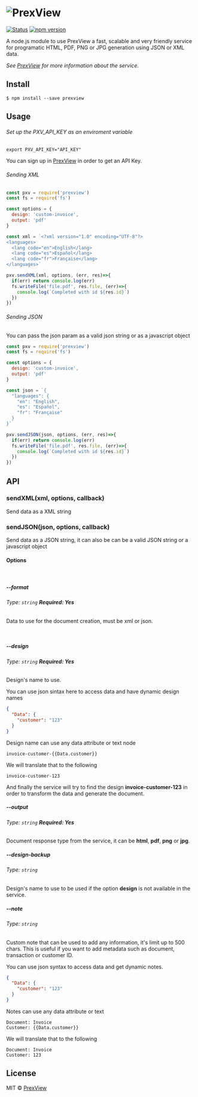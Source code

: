 # ![PrexView](https://prexview.com/media/extension/promo.png)

[![Status](https://travis-ci.org/prexview/prexview-js.svg?branch=master)](https://travis-ci.org/prexview/prexview-js) [![npm version](https://badge.fury.io/js/prexview.svg)](https://npmjs.org/package/prexview "View this project on npm")

A node.js module to use PrexView a fast, scalable and very friendly service for programatic HTML, PDF, PNG or JPG generation using JSON or XML data.

*See [PrexView](https://prexview.com) for more information about the service.*


## Install

```
$ npm install --save prexview
```

## Usage

###### Set up the PXV_API_KEY as an enviroment variable

```
export PXV_API_KEY="API_KEY"
```

You can sign up in [PrexView](https://prexview.com/join) in order to get an API Key.

###### Sending XML

```js
const pxv = require('prexview')
const fs = require('fs')

const options = {
  design: 'custom-invoice',
  output: 'pdf'
}

const xml = `<?xml version="1.0" encoding="UTF-8"?>
<languages>
  <lang code="en">English</lang>
  <lang code="es">Español</lang>
  <lang code="fr">Française</lang>
</languages>`

pxv.sendXML(xml, options, (err, res)=>{
  if(err) return console.log(err)
  fs.writeFile('file.pdf', res.file, (err)=>{
    console.log(`Completed with id ${res.id}`)
  })
})
```

###### Sending JSON

You can pass the json param as a valid json string or as a javascript object

```js
const pxv = require('prexview')
const fs = require('fs')

const options = {
  design: 'custom-invoice',
  output: 'pdf'
}

const json = `{
  "languages": {
    "en": "English",
    "es": "Español",
    "fr": "Française"
  }
}`

pxv.sendJSON(json, options, (err, res)=>{
  if(err) return console.log(err)
  fs.writeFile('file.pdf', res.file, (err)=>{
    console.log(`Completed with id ${res.id}`)
  })
})
```



## API

### sendXML(xml, options, callback)

Send data as a XML string

### sendJSON(json, options, callback)

Send data as a JSON string, it can also be can be a valid JSON string or a javascript object

#### Options

<div class="clear">&nbsp;</div>

##### -\-format

###### Type: `string` **Required: Yes**

Data to use for the document creation, must be xml or json.

<div class="clear">&nbsp;</div>

##### -\-design

###### Type: `string` **Required: Yes**

Design's name to use.

You can use json sintax here to access data and have dynamic design names
```json
{
  "Data": {
    "customer": "123"
  }
}
```
Design name can use any data attribute or text node
```
invoice-customer-{{Data.customer}}
```
We will translate that to the following
```
invoice-customer-123
```

And finally the service will try to find the design **invoice-customer-123** in order to transform the data and generate the document.
  
##### -\-output

###### Type: `string` **Required: Yes**

Document response type from the service, it can be **html**, **pdf**, **png** or **jpg**.

##### -\-design-backup

###### Type: `string`

Design's name to use to be used if the option **design** is not available in the service.

##### -\-note

###### Type: `string`

Custom note that can be used to add any information, it's limit up to 500 chars. This is useful if you want to add metadata such as document, transaction or customer ID.

You can use json syntax to access data and get dynamic notes. 
  
```json
{
  "Data": {
    "customer": "123"
  }
}
```
Notes can use any data attribute or text
```
Document: Invoice
Customer: {{Data.customer}}
```
We will translate that to the following
```
Document: Invoice
Customer: 123
```


## License

MIT © [PrexView](https://prexview.com)
